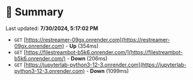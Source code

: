 # 📖 Summary
Last updated: **7/30/2024, 5:17:02 PM**

- `GET` [https://restreamer-09gx.onrender.com](https://restreamer-09gx.onrender.com) - **Up** (354ms)
- `GET` [https://filestreambot-b5k6.onrender.com/](https://filestreambot-b5k6.onrender.com/) - **Down** (206ms)
- `GET` [https://jupyterlab-python3-12-3.onrender.com](https://jupyterlab-python3-12-3.onrender.com) - **Down** (1099ms)
